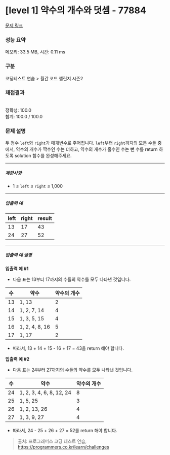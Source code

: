 # [level 1] 약수의 개수와 덧셈 - 77884 

[문제 링크](https://school.programmers.co.kr/learn/courses/30/lessons/77884) 

### 성능 요약

메모리: 33.5 MB, 시간: 0.11 ms

### 구분

코딩테스트 연습 > 월간 코드 챌린지 시즌2

### 채점결과

<br/>정확성: 100.0<br/>합계: 100.0 / 100.0

### 문제 설명

<p style="user-select: auto;">두 정수 <code style="user-select: auto;">left</code>와 <code style="user-select: auto;">right</code>가 매개변수로 주어집니다. <code style="user-select: auto;">left</code>부터 <code style="user-select: auto;">right</code>까지의 모든 수들 중에서, 약수의 개수가 짝수인 수는 더하고, 약수의 개수가 홀수인 수는 뺀 수를 return 하도록 solution 함수를 완성해주세요.</p>

<hr style="user-select: auto;">

<h5 style="user-select: auto;">제한사항</h5>

<ul style="user-select: auto;">
<li style="user-select: auto;">1 ≤ <code style="user-select: auto;">left</code> ≤ <code style="user-select: auto;">right</code> ≤ 1,000</li>
</ul>

<hr style="user-select: auto;">

<h5 style="user-select: auto;">입출력 예</h5>
<table class="table" style="user-select: auto;">
        <thead style="user-select: auto;"><tr style="user-select: auto;">
<th style="user-select: auto;">left</th>
<th style="user-select: auto;">right</th>
<th style="user-select: auto;">result</th>
</tr>
</thead>
        <tbody style="user-select: auto;"><tr style="user-select: auto;">
<td style="user-select: auto;">13</td>
<td style="user-select: auto;">17</td>
<td style="user-select: auto;">43</td>
</tr>
<tr style="user-select: auto;">
<td style="user-select: auto;">24</td>
<td style="user-select: auto;">27</td>
<td style="user-select: auto;">52</td>
</tr>
</tbody>
      </table>
<hr style="user-select: auto;">

<h5 style="user-select: auto;">입출력 예 설명</h5>

<p style="user-select: auto;"><strong style="user-select: auto;">입출력 예 #1</strong></p>

<ul style="user-select: auto;">
<li style="user-select: auto;">다음 표는 13부터 17까지의 수들의 약수를 모두 나타낸 것입니다.</li>
</ul>
<table class="table" style="user-select: auto;">
        <thead style="user-select: auto;"><tr style="user-select: auto;">
<th style="user-select: auto;">수</th>
<th style="user-select: auto;">약수</th>
<th style="user-select: auto;">약수의 개수</th>
</tr>
</thead>
        <tbody style="user-select: auto;"><tr style="user-select: auto;">
<td style="user-select: auto;">13</td>
<td style="user-select: auto;">1, 13</td>
<td style="user-select: auto;">2</td>
</tr>
<tr style="user-select: auto;">
<td style="user-select: auto;">14</td>
<td style="user-select: auto;">1, 2, 7, 14</td>
<td style="user-select: auto;">4</td>
</tr>
<tr style="user-select: auto;">
<td style="user-select: auto;">15</td>
<td style="user-select: auto;">1, 3, 5, 15</td>
<td style="user-select: auto;">4</td>
</tr>
<tr style="user-select: auto;">
<td style="user-select: auto;">16</td>
<td style="user-select: auto;">1, 2, 4, 8, 16</td>
<td style="user-select: auto;">5</td>
</tr>
<tr style="user-select: auto;">
<td style="user-select: auto;">17</td>
<td style="user-select: auto;">1, 17</td>
<td style="user-select: auto;">2</td>
</tr>
</tbody>
      </table>
<ul style="user-select: auto;">
<li style="user-select: auto;">따라서, 13 + 14 + 15 - 16 + 17 = 43을 return 해야 합니다.</li>
</ul>

<p style="user-select: auto;"><strong style="user-select: auto;">입출력 예 #2</strong></p>

<ul style="user-select: auto;">
<li style="user-select: auto;">다음 표는 24부터 27까지의 수들의 약수를 모두 나타낸 것입니다.</li>
</ul>
<table class="table" style="user-select: auto;">
        <thead style="user-select: auto;"><tr style="user-select: auto;">
<th style="user-select: auto;">수</th>
<th style="user-select: auto;">약수</th>
<th style="user-select: auto;">약수의 개수</th>
</tr>
</thead>
        <tbody style="user-select: auto;"><tr style="user-select: auto;">
<td style="user-select: auto;">24</td>
<td style="user-select: auto;">1, 2, 3, 4, 6, 8, 12, 24</td>
<td style="user-select: auto;">8</td>
</tr>
<tr style="user-select: auto;">
<td style="user-select: auto;">25</td>
<td style="user-select: auto;">1, 5, 25</td>
<td style="user-select: auto;">3</td>
</tr>
<tr style="user-select: auto;">
<td style="user-select: auto;">26</td>
<td style="user-select: auto;">1, 2, 13, 26</td>
<td style="user-select: auto;">4</td>
</tr>
<tr style="user-select: auto;">
<td style="user-select: auto;">27</td>
<td style="user-select: auto;">1, 3, 9, 27</td>
<td style="user-select: auto;">4</td>
</tr>
</tbody>
      </table>
<ul style="user-select: auto;">
<li style="user-select: auto;">따라서, 24 - 25 + 26 + 27 = 52를 return 해야 합니다.</li>
</ul>


> 출처: 프로그래머스 코딩 테스트 연습, https://programmers.co.kr/learn/challenges
